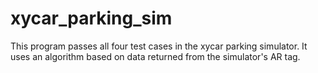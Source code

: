 # xycar_parking_sim

This program passes all four test cases in the xycar parking simulator.
It uses an algorithm based on data returned from the simulator's AR tag.

